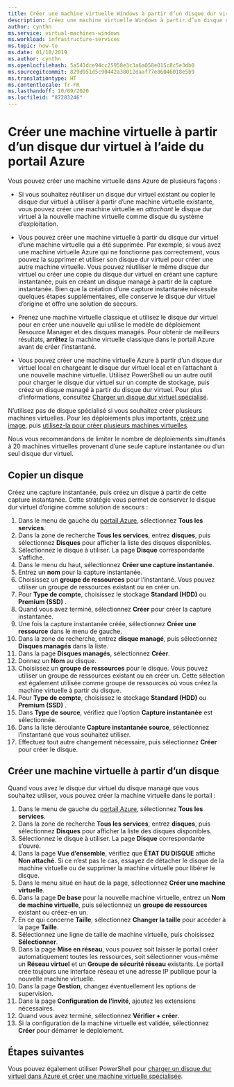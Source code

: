 ```yaml
---
title: Créer une machine virtuelle Windows à partir d’un disque dur virtuel spécialisé dans le Portail Azure
description: Créez une machine virtuelle Windows à partir d’un disque dur virtuel dans le portail Azure.
author: cynthn
ms.service: virtual-machines-windows
ms.workload: infrastructure-services
ms.topic: how-to
ms.date: 01/18/2019
ms.author: cynthn
ms.openlocfilehash: 5a541dce94cc25958e3c3a6a058e015c8c5e3db0
ms.sourcegitcommit: 829d951d5c90442a38012daaf77e86046018e5b9
ms.translationtype: HT
ms.contentlocale: fr-FR
ms.lasthandoff: 10/09/2020
ms.locfileid: "87283246"
---
```

# <a name="create-a-vm-from-a-vhd-by-using-the-azure-portal"></a>Créer une machine virtuelle à partir d’un disque dur virtuel à l’aide du portail Azure

Vous pouvez créer une machine virtuelle dans Azure de plusieurs façons : 

- Si vous souhaitez réutiliser un disque dur virtuel existant ou copier le disque dur virtuel à utiliser à partir d’une machine virtuelle existante, vous pouvez créer une machine virtuelle en *attachant* le disque dur virtuel à la nouvelle machine virtuelle comme disque du système d’exploitation. 

- Vous pouvez créer une machine virtuelle à partir du disque dur virtuel d’une machine virtuelle qui a été supprimée. Par exemple, si vous avez une machine virtuelle Azure qui ne fonctionne pas correctement, vous pouvez la supprimer et utiliser son disque dur virtuel pour créer une autre machine virtuelle. Vous pouvez réutiliser le même disque dur virtuel ou créer une copie du disque dur virtuel en créant une capture instantanée, puis en créant un disque managé à partir de la capture instantanée. Bien que la création d’une capture instantanée nécessite quelques étapes supplémentaires, elle conserve le disque dur virtuel d’origine et offre une solution de secours.

- Prenez une machine virtuelle classique et utilisez le disque dur virtuel pour en créer une nouvelle qui utilise le modèle de déploiement Resource Manager et des disques managés. Pour obtenir de meilleurs résultats, **arrêtez** la machine virtuelle classique dans le portail Azure avant de créer l’instantané.
 
- Vous pouvez créer une machine virtuelle Azure à partir d’un disque dur virtuel local en chargeant le disque dur virtuel local et en l’attachant à une nouvelle machine virtuelle. Utilisez PowerShell ou un autre outil pour charger le disque dur virtuel sur un compte de stockage, puis créez un disque managé à partir du disque dur virtuel. Pour plus d’informations, consultez [Charger un disque dur virtuel spécialisé](create-vm-specialized.md#option-2-upload-a-specialized-vhd). 

N’utilisez pas de disque spécialisé si vous souhaitez créer plusieurs machines virtuelles. Pour les déploiements plus importants, [créez une image](capture-image-resource.md), puis [utilisez-la pour créer plusieurs machines virtuelles](create-vm-generalized-managed.md).

Nous vous recommandons de limiter le nombre de déploiements simultanés à 20 machines virtuelles provenant d’une seule capture instantanée ou d’un seul disque dur virtuel. 

## <a name="copy-a-disk"></a>Copier un disque

Créez une capture instantanée, puis créez un disque à partir de cette capture instantanée. Cette stratégie vous permet de conserver le disque dur virtuel d’origine comme solution de secours :

1. Dans le menu de gauche du [portail Azure](https://portal.azure.com), sélectionnez **Tous les services**.
2. Dans la zone de recherche **Tous les services**, entrez **disques**, puis sélectionnez **Disques** pour afficher la liste des disques disponibles.
3. Sélectionnez le disque à utiliser. La page **Disque** correspondante s’affiche.
4. Dans le menu du haut, sélectionnez **Créer une capture instantanée**. 
5. Entrez un **nom** pour la capture instantanée.
6. Choisissez un **groupe de ressources** pour l’instantané. Vous pouvez utiliser un groupe de ressources existant ou en créer un.
7. Pour **Type de compte**, choisissez le stockage **Standard (HDD)** ou **Premium (SSD)** .
8. Quand vous avez terminé, sélectionnez **Créer** pour créer la capture instantanée.
9. Une fois la capture instantanée créée, sélectionnez **Créer une ressource** dans le menu de gauche.
10. Dans la zone de recherche, entrez **disque managé**, puis sélectionnez **Disques managés** dans la liste.
11. Dans la page **Disques managés**, sélectionnez **Créer**.
12. Donnez un **Nom** au disque.
13. Choisissez un **groupe de ressources** pour le disque. Vous pouvez utiliser un groupe de ressources existant ou en créer un. Cette sélection est également utilisée comme groupe de ressources où vous créez la machine virtuelle à partir du disque.
14. Pour **Type de compte**, choisissez le stockage **Standard (HDD)** ou **Premium (SSD)** .
15. Dans **Type de source**, vérifiez que l’option **Capture instantanée** est sélectionnée.
16. Dans la liste déroulante **Capture instantanée source**, sélectionnez l’instantané que vous souhaitez utiliser.
17. Effectuez tout autre changement nécessaire, puis sélectionnez **Créer** pour créer le disque.

## <a name="create-a-vm-from-a-disk"></a>Créer une machine virtuelle à partir d’un disque

Quand vous avez le disque dur virtuel du disque managé que vous souhaitez utiliser, vous pouvez créer la machine virtuelle dans le portail :

1. Dans le menu de gauche du [portail Azure](https://portal.azure.com), sélectionnez **Tous les services**.
2. Dans la zone de recherche **Tous les services**, entrez **disques**, puis sélectionnez **Disques** pour afficher la liste des disques disponibles.
3. Sélectionnez le disque à utiliser. La page **Disque** correspondante s’ouvre.
4. Dans la page **Vue d’ensemble**, vérifiez que **ÉTAT DU DISQUE** affiche **Non attaché**. Si ce n’est pas le cas, essayez de détacher le disque de la machine virtuelle ou de supprimer la machine virtuelle pour libérer le disque.
4. Dans le menu situé en haut de la page, sélectionnez **Créer une machine virtuelle**.
5. Dans la page **De base** pour la nouvelle machine virtuelle, entrez un **Nom de machine virtuelle**, puis sélectionnez un **groupe de ressources** existant ou créez-en un.
6. En ce qui concerne **Taille**, sélectionnez **Changer la taille** pour accéder à la page **Taille**.
7. Sélectionnez une ligne de taille de machine virtuelle, puis choisissez **Sélectionner**.
8. Dans la page **Mise en réseau**, vous pouvez soit laisser le portail créer automatiquement toutes les ressources, soit sélectionner vous-même un **Réseau virtuel** et un **Groupe de sécurité réseau** existants. Le portail crée toujours une interface réseau et une adresse IP publique pour la nouvelle machine virtuelle. 
9. Dans la page **Gestion**, changez éventuellement les options de supervision.
10. Dans la page **Configuration de l’invité**, ajoutez les extensions nécessaires.
11. Quand vous avez terminé, sélectionnez **Vérifier + créer**. 
12. Si la configuration de la machine virtuelle est validée, sélectionnez **Créer** pour démarrer le déploiement.


## <a name="next-steps"></a>Étapes suivantes

Vous pouvez également utiliser PowerShell pour [charger un disque dur virtuel dans Azure et créer une machine virtuelle spécialisée](create-vm-specialized.md).


